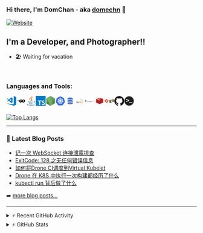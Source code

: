 ### Hi there, I'm DomChan - aka [domechn][website] 👋

[![Website](https://img.shields.io/website?label=domc.me&style=for-the-badge&url=https%3A%2F%2Fblog.domc.me)](https://blog.domc.me)


## I'm a Developer, and Photographer!!

- 🏖 Waiting for vacation

<br />

### Languages and Tools:

<img align="left" alt="Visual Studio Code" width="26px" src="https://raw.githubusercontent.com/github/explore/80688e429a7d4ef2fca1e82350fe8e3517d3494d/topics/visual-studio-code/visual-studio-code.png" />
<img align="left" alt="Go" width="26px" src="https://raw.githubusercontent.com/github/explore/80688e429a7d4ef2fca1e82350fe8e3517d3494d/topics/go/go.png" />
<img align="left" alt="Java" width="26px" src="https://raw.githubusercontent.com/github/explore/80688e429a7d4ef2fca1e82350fe8e3517d3494d/topics/java/java.png" />
<img align="left" alt="TypeScript" width="26px" src="https://raw.githubusercontent.com/github/explore/80688e429a7d4ef2fca1e82350fe8e3517d3494d/topics/typescript/typescript.png" />
<img align="left" alt="Node.js" width="26px" src="https://raw.githubusercontent.com/github/explore/80688e429a7d4ef2fca1e82350fe8e3517d3494d/topics/nodejs/nodejs.png" />
<img align="left" alt="Kubernetes" width="26px" src="https://raw.githubusercontent.com/github/explore/80688e429a7d4ef2fca1e82350fe8e3517d3494d/topics/kubernetes/kubernetes.png" />
<img align="left" alt="SQL" width="26px" src="https://raw.githubusercontent.com/github/explore/80688e429a7d4ef2fca1e82350fe8e3517d3494d/topics/sql/sql.png" />
<img align="left" alt="MySQL" width="26px" src="https://raw.githubusercontent.com/github/explore/80688e429a7d4ef2fca1e82350fe8e3517d3494d/topics/mysql/mysql.png" />
<img align="left" alt="MongoDB" width="26px" src="https://raw.githubusercontent.com/github/explore/80688e429a7d4ef2fca1e82350fe8e3517d3494d/topics/mongodb/mongodb.png" />
<img align="left" alt="Redis" width="26px" src="https://raw.githubusercontent.com/github/explore/80688e429a7d4ef2fca1e82350fe8e3517d3494d/topics/redis/redis.png" />
<img align="left" alt="Git" width="26px" src="https://raw.githubusercontent.com/github/explore/80688e429a7d4ef2fca1e82350fe8e3517d3494d/topics/git/git.png" />
<img align="left" alt="GitHub" width="26px" src="https://raw.githubusercontent.com/github/explore/78df643247d429f6cc873026c0622819ad797942/topics/github/github.png" />
<img align="left" alt="Terminal" width="26px" src="https://raw.githubusercontent.com/github/explore/80688e429a7d4ef2fca1e82350fe8e3517d3494d/topics/terminal/terminal.png" />

<br />
<br />

[![Top Langs](https://github-readme-stats.vercel.app/api/top-langs/?username=domechn&hide=html&layout=compact)](https://github.com/anuraghazra/github-readme-stats)

---

### 📕 Latest Blog Posts

<!-- BLOG-POST-LIST:START -->
- [记一次 WebSocket 连接泄露排查](https://blog.domc.me/2019/12/29/websocket-leak/)
- [ExitCode: 128 之无任何错误信息](https://blog.domc.me/2019/11/21/exit-code-128/)
- [如何将Drone CI调度到Virtual Kubelet](https://blog.domc.me/2019/11/18/drone-virtual-kublet/)
- [Drone 在 K8S 中执行一次构建都经历了什么](https://blog.domc.me/2019/10/22/drone-in-k8s/)
- [kubectl run 背后做了什么](https://blog.domc.me/2019/08/29/kubectl-run/)
<!-- BLOG-POST-LIST:END -->

➡️ [more blog posts...](https://blog.domc.me)

---

<details>
    <summary> ⚡️ Recent GitHub Activity </summary>

<!--START_SECTION:activity-->
1. 🎉 Merged PR [#8](https://github.com/domechn/jojogif/pull/8) in [domechn/jojogif](https://github.com/domechn/jojogif)
2. ❗️ Opened issue [#18](https://github.com/lklepner/socket.io-adapter-mongo/issues/18) in [lklepner/socket.io-adapter-mongo](https://github.com/lklepner/socket.io-adapter-mongo)
3. 🎉 Merged PR [#15](https://github.com/iftechio/jki/pull/15) in [iftechio/jki](https://github.com/iftechio/jki)
4. 💪 Opened PR [#15](https://github.com/iftechio/jki/pull/15) in [iftechio/jki](https://github.com/iftechio/jki)
5. 🗣 Commented on [#232](https://github.com/aliyun/aliyun-cli/issues/232) in [aliyun/aliyun-cli](https://github.com/aliyun/aliyun-cli)
<!--END_SECTION:activity-->
</details>

<details>
    <summary> ⚡️ GitHub Stats </summary>

<img align="left" alt="domechn's GitHub Stats" src="https://github-readme-stats.vercel.app/api?username=domechn&show_icons=true&hide_border=true" />

</details>

[website]: https://blog.domc.me
